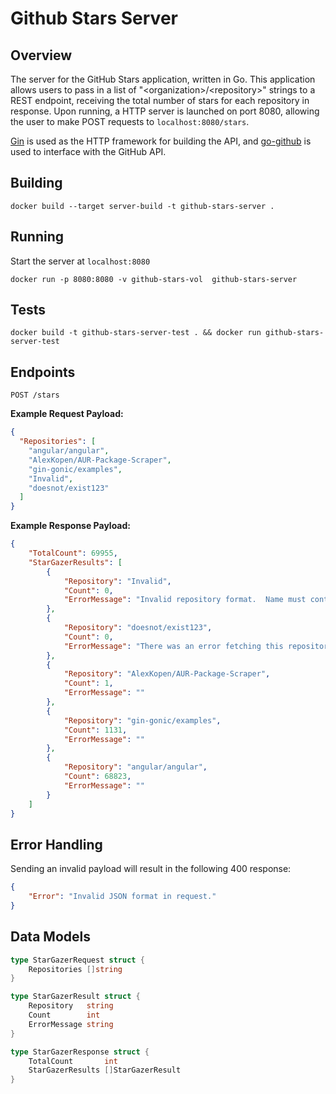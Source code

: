 # Github Stars Server

## Overview
The server for the GitHub Stars application, written in Go.  This application allows users
to pass in a list of "\<organization>/\<repository>" strings to a REST endpoint, receiving the total number
of stars for each repository in response.  Upon running, a HTTP server is launched on port 8080, allowing the user to 
make POST requests to `localhost:8080/stars`.

[Gin](https://github.com/gin-gonic/gin) is used as the HTTP framework for building the API, and
[go-github](https://github.com/google/go-github) is used to interface with the GitHub API.

## Building
```
docker build --target server-build -t github-stars-server .
```

## Running
Start the server at `localhost:8080`
```
docker run -p 8080:8080 -v github-stars-vol  github-stars-server
```

## Tests
```
docker build -t github-stars-server-test . && docker run github-stars-server-test
```

## Endpoints
```
POST /stars
```

**Example Request Payload:**
```json
{
  "Repositories": [
    "angular/angular",
    "AlexKopen/AUR-Package-Scraper",
    "gin-gonic/examples",
    "Invalid",
    "doesnot/exist123"
  ]
}
```

**Example Response Payload:**
```json
{
    "TotalCount": 69955,
    "StarGazerResults": [
        {
            "Repository": "Invalid",
            "Count": 0,
            "ErrorMessage": "Invalid repository format.  Name must contain an owner and repo separated by a '/'."
        },
        {
            "Repository": "doesnot/exist123",
            "Count": 0,
            "ErrorMessage": "There was an error fetching this repository information from GitHub. Make sure the repository exists and the owner and repo name is correct."
        },
        {
            "Repository": "AlexKopen/AUR-Package-Scraper",
            "Count": 1,
            "ErrorMessage": ""
        },
        {
            "Repository": "gin-gonic/examples",
            "Count": 1131,
            "ErrorMessage": ""
        },
        {
            "Repository": "angular/angular",
            "Count": 68823,
            "ErrorMessage": ""
        }
    ]
}
```

## Error Handling
Sending an invalid payload will result in the following 400 response:
```json
{
    "Error": "Invalid JSON format in request."
}
```

## Data Models
```go
type StarGazerRequest struct {
	Repositories []string
}

type StarGazerResult struct {
	Repository   string
	Count        int
	ErrorMessage string
}

type StarGazerResponse struct {
	TotalCount       int
	StarGazerResults []StarGazerResult
}
```
